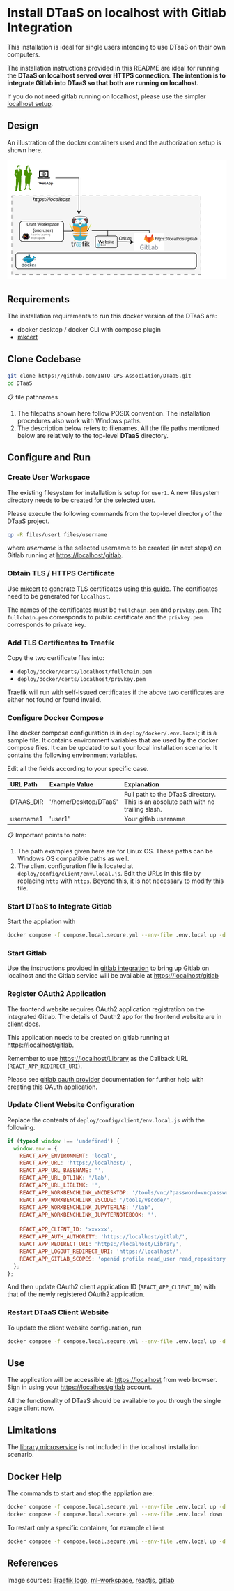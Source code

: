 # Install DTaaS on localhost with Gitlab Integration

This installation is ideal for single users intending to use
DTaaS on their own computers.

The installation instructions provided in this README are
ideal for running the **DTaaS on localhost served over HTTPS connection**.
**The intention is to integrate Gitlab into DTaaS so that both**
**are running on localhost.**

If you do not need gitlab running on localhost, please use
the simpler [localhost setup](LOCALHOST.md).

## Design

An illustration of the docker containers used and the authorization
setup is shown here.

![Traefik OAuth](./localhost-https.png)

## Requirements

The installation requirements to run this docker version of the DTaaS are:

- docker desktop / docker CLI with compose plugin
- [mkcert](https://github.com/FiloSottile/mkcert)

## Clone Codebase

```bash
git clone https://github.com/INTO-CPS-Association/DTaaS.git
cd DTaaS
```

:clipboard: file pathnames

1. The filepaths shown here follow POSIX convention.
   The installation procedures also work with Windows
   paths.
1. The description below refers to filenames. All the file
   paths mentioned below are relatively to the top-level
   **DTaaS** directory.

## Configure and Run

### Create User Workspace

The existing filesystem for installation is setup for `user1`.
A new filesystem directory needs to be created for the selected user.

Please execute the following commands from the top-level directory
of the DTaaS project.

```bash
cp -R files/user1 files/username
```

where _username_ is the selected username to be created (in next steps)
on Gitlab running at <https://localhost/gitlab>.

### Obtain TLS / HTTPS Certificate

Use [mkcert](https://github.com/FiloSottile/mkcert) to generate
TLS certificates using
[this guide](https://kifarunix.com/create-locally-trusted-ssl-certificates-with-mkcert-on-ubuntu-20-04/).
The certificates need to be generated for `localhost`.

The names of the certificates must be `fullchain.pem` and `privkey.pem`.
The `fullchain.pem` corresponds to public certificate and
the `privkey.pem` corresponds to private key.

### Add TLS Certificates to Traefik

Copy the two certificate files into:

- `deploy/docker/certs/localhost/fullchain.pem`
- `deploy/docker/certs/localhost/privkey.pem`

Traefik will run with self-issued certificates if the above two certificates
are either not found or found invalid.

### Configure Docker Compose

The docker compose configuration is in `deploy/docker/.env.local`;
it is a sample file.
It contains environment variables
that are used by the docker compose files.
It can be updated to suit your local installation scenario.
It contains the following environment variables.

Edit all the fields according to your specific case.

  | URL Path | Example Value | Explanation |
  |:------------|:---------------|:---------------|
  | DTAAS_DIR | '/home/Desktop/DTaaS' | Full path to the DTaaS directory. This is an absolute path with no trailing slash. |
  | username1 | 'user1' | Your gitlab username |

:clipboard: Important points to note:

1. The path examples given here are for Linux OS.
   These paths can be Windows OS compatible paths as well.
1. The client configuration file is located at
   `deploy/config/client/env.local.js`.
   Edit the URLs in this file by replacing `http` with `https`.
   Beyond this, it is not necessary to modify this file.

### Start DTaaS to Integrate Gitlab

Start the appliation with

```bash
docker compose -f compose.local.secure.yml --env-file .env.local up -d
```

### Start Gitlab

Use the instructions provided in
[gitlab integration](../services/gitlab/README.md) to bring up
Gitlab on localhost and the Gitlab service will be available at <https://localhost/gitlab>

### Register OAuth2 Application

The frontend website requires OAuth2 application registration on the integrated Gitlab.
The details of Oauth2 app for the frontend website are in
[client docs](../../docs/admin/client/auth.md).

This application needs to be created on gitlab running at <https://localhost/gitlab>.

Remember to use <https://localhost/Library> as the Callback URL (`REACT_APP_REDIRECT_URI`).

Please see
[gitlab oauth provider](https://docs.gitlab.com/ee/integration/oauth_provider.html)
documentation for further help with creating this OAuth application.

### Update Client Website Configuration

Replace the contents of `deploy/config/client/env.local.js` with
the following.

```js
if (typeof window !== 'undefined') {
  window.env = {
    REACT_APP_ENVIRONMENT: 'local',
    REACT_APP_URL: 'https://localhost/',
    REACT_APP_URL_BASENAME: '',
    REACT_APP_URL_DTLINK: '/lab',
    REACT_APP_URL_LIBLINK: '',
    REACT_APP_WORKBENCHLINK_VNCDESKTOP: '/tools/vnc/?password=vncpassword',
    REACT_APP_WORKBENCHLINK_VSCODE: '/tools/vscode/',
    REACT_APP_WORKBENCHLINK_JUPYTERLAB: '/lab',
    REACT_APP_WORKBENCHLINK_JUPYTERNOTEBOOK: '',

    REACT_APP_CLIENT_ID: 'xxxxxx',
    REACT_APP_AUTH_AUTHORITY: 'https://localhost/gitlab/',
    REACT_APP_REDIRECT_URI: 'https://localhost/Library',
    REACT_APP_LOGOUT_REDIRECT_URI: 'https://localhost/',
    REACT_APP_GITLAB_SCOPES: 'openid profile read_user read_repository api',
  };
};
```

And then update OAuth2 client application ID (`REACT_APP_CLIENT_ID`) with that
of the newly registered OAuth2 application.

### Restart DTaaS Client Website

To update the client website configuration, run

```bash
docker compose -f compose.local.secure.yml --env-file .env.local up -d --force-recreate client
```

## Use

The application will be accessible at:
<https://localhost> from web browser.
Sign in using your <https://localhost/gitlab> account.

All the functionality of DTaaS should be available to you
through the single page client now.

## Limitations

The [library microservice](../../docs/admin/servers/lib/docker.md) is not
included in the localhost installation scenario.

## Docker Help

The commands to start and stop the appliation are:

```bash
docker compose -f compose.local.secure.yml --env-file .env.local up -d
docker compose -f compose.local.secure.yml --env-file .env.local down
```

To restart only a specific container, for example `client`

```bash
docker compose -f compose.local.secure.yml --env-file .env.local up -d --force-recreate client
```

## References

Image sources:
[Traefik logo](https://www.laub-home.de/wiki/Traefik_SSL_Reverse_Proxy_f%C3%BCr_Docker_Container),
[ml-workspace](https://github.com/ml-tooling/ml-workspace),
[reactjs](https://krify.co/about-reactjs/),
[gitlab](https://gitlab.com)
